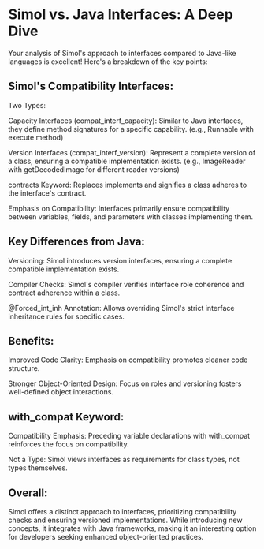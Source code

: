 # Simol vs. Java Interfaces: A Deep Dive

Your analysis of Simol's approach to interfaces compared to Java-like languages is excellent! Here's a breakdown of the key points:

## Simol's Compatibility Interfaces:

   Two Types:
    
   Capacity Interfaces (compat_interf_capacity): Similar to Java interfaces, they define method signatures for a specific capability. (e.g., Runnable with execute method)
        
   Version Interfaces (compat_interf_version): Represent a complete version of a class, ensuring a compatible implementation exists. (e.g., ImageReader with getDecodedImage for different reader versions)
        
   contracts Keyword: Replaces implements and signifies a class adheres to the interface's contract.
    
   Emphasis on Compatibility: Interfaces primarily ensure compatibility between variables, fields, and parameters with classes implementing them.

## Key Differences from Java:

   Versioning: Simol introduces version interfaces, ensuring a complete compatible implementation exists.
   
   Compiler Checks: Simol's compiler verifies interface role coherence and contract adherence within a class.
    
   @Forced_int_inh Annotation: Allows overriding Simol's strict interface inheritance rules for specific cases.

## Benefits:

   Improved Code Clarity: Emphasis on compatibility promotes cleaner code structure.
    
   Stronger Object-Oriented Design: Focus on roles and versioning fosters well-defined object interactions.

## with_compat Keyword:

   Compatibility Emphasis: Preceding variable declarations with with_compat reinforces the focus on compatibility.
    
   Not a Type: Simol views interfaces as requirements for class types, not types themselves.

## Overall:

Simol offers a distinct approach to interfaces, prioritizing compatibility checks and ensuring versioned implementations. While introducing new concepts, it integrates with Java frameworks, making it an interesting option for developers seeking enhanced object-oriented practices.
